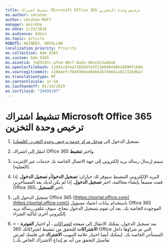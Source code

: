```yaml
---
title: تنشيط اشتراك Microsoft Office 365 ترخيص وحدة التخزين
ms.author: cmcatee
author: cmcatee-MSFT
manager: mnirkhe
ms.date: 2/23/2018
ms.audience: Admin
ms.topic: article
ROBOTS: NOINDEX, NOFOLLOW
localization_priority: Priority
ms.collection: Adm_O365
ms.custom: Adm_O365
ms.assetid: 7a6919fc-afe4-40c7-8ada-d8ce523ad8a8
ms.openlocfilehash: 11941c07ea7185b8fe3f23b0d64d8634890fc60b
ms.sourcegitcommit: e2864efcfb493b6e46b662b746661a61232bdba7
ms.translationtype: MT
ms.contentlocale: ar-SA
ms.lasthandoff: 01/24/2019
ms.locfileid: "29456197"
---
```

# <a name="activating-a-microsoft-office-365-volume-license-subscription"></a>تنشيط اشتراك Microsoft Office 365 ترخيص وحدة التخزين

1. تسجيل الدخول إلى [مدخل مركز خدمة ترخيص وحدة التخزين (فلسك)](http://go.microsoft.com/fwlink/p/?LinkId=329762).
    
2. انتقل إلى اشتراك Office 365 واختر **تنشيط**.
    
3. سيتم إرسال رسالة بريد إلكتروني إلى جهة الاتصال الخاصة بك خدمات عبر الإنترنت (العملية).
    
4. البريد الإلكتروني التنشيط ستوفر لك خياران: **تسجيل الدخول**أو **تسجيل الدخول**. إذا قمت مسبقاً بإنشاء محاكمة، اختر **تسجيل الدخول**. إذا لم يكن لديك بعد المستأجرين Office 365، اختر **التسجيل**.
    
5. تسجيل الدخول إلى Office 365 ([https://portal.office.com](https://portal.office.com)) باستخدام بيانات اعتماد مسؤول Office 365 الموجودة الخاصة بك. بعد أن تقوم بتسجيل الدخول بنجاح، سوف تتلقى رسالة بريد إلكتروني أخرى لتأكيد الشراء.
    
6. بعد تسجيل الدخول، يمكنك الانتقال إلى صفحة [اشتراكات](https://go.microsoft.com/fwlink/p/?linkid=842054) ، أو اختيار **الفوترة**  - \> **الاشتراكات** للتحقق من تنشيط اشتراكاتك 365 Office التي تم شراؤها داخل المستأجر الخاصة بك. (يمكنك أيضا اختيار علامة التبويب **الاشتراك** في فلسك لعرض تفاصيل التحقق من أنه تم إيداع الاشتراك الخاص بك.) 
    

